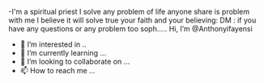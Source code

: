  -I'm a spiritual priest 
I solve any problem of life anyone share is problem with me I believe it will solve true your faith and your believing: DM : if you have any questions or any problem too soph..... Hi, I’m @Anthonyifayensi
- 👀 I’m interested in ..
- 🌱 I’m currently learning ...
- 💞️ I’m looking to collaborate on ...
- 📫 How to reach me ...

<!---
Anthonyifayensi/Anthonyifayensi is a ✨ special ✨ repository because its `README.md` (this file) appears on your GitHub profile.
You can click the Preview link to take a look at your changes.
--->
